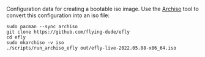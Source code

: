 Configuration data for creating a bootable iso image. Use the [Archiso](https://wiki.archlinux.org/title/Archiso) tool to convert this configuration into an iso file:

```
sudo pacman --sync archiso
git clone https://github.com/flying-dude/efly
cd efly
sudo mkarchiso -v iso
./scripts/run_archiso_efly out/efly-live-2022.05.08-x86_64.iso
```
